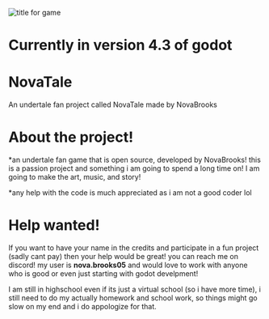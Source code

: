 
![title for game](https://github.com/user-attachments/assets/9a08fd52-e73c-4ef7-9fab-7b0189331f9e)

# Currently in version 4.3 of godot

# NovaTale
An undertale fan project called NovaTale made by NovaBrooks

# About the project!

*an undertale fan game that is open source, developed by NovaBrooks! this is a passion project and something i am going to spend a long time on! I am going to make the art, music, and story!

*any help with the code is much appreciated as i am not a good coder lol

# Help wanted! 
If you want to have your name in the credits and participate in a fun project (sadly cant pay) then your help would be great! you can reach me on discord! my user is **nova.brooks05** and would love to work with anyone who is good or even just starting with godot develpment!

I am still in highschool even if its just a virtual school (so i have more time), i still need to do my actually homework and school work, so things might go slow on my end and i do appologize for that.
